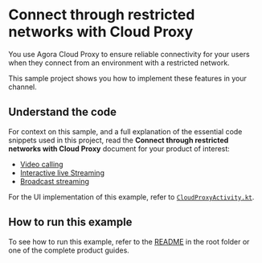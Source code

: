 # Connect through restricted networks with Cloud Proxy

You use Agora Cloud Proxy to ensure reliable connectivity for your users when they connect from an environment with a restricted network.

This sample project shows you how to implement these features in your channel.

## Understand the code

For context on this sample, and a full explanation of the essential code snippets used in this project, read the **Connect through restricted networks with Cloud Proxy** document for your product of interest:

* [Video calling](https://docs.agora.io/en/video-calling/develop/cloud-proxy?platform=android)
* [Interactive live Streaming](https://docs.agora.io/en/interactive-live-streaming/develop/cloud-proxy?platform=android)
* [Broadcast streaming](https://docs.agora.io/en/broadcast-streaming/develop/cloud-proxy?platform=android)

For the UI implementation of this example, refer to [`CloudProxyActivity.kt`](../android-reference-app/app/src/main/java/io/agora/android_reference_app/CloudProxyActivity.kt).

## How to run this example

To see how to run this example, refer to the [README](../README.md) in the root folder or one of the complete product guides.
